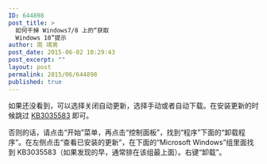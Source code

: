 ```yaml
---
ID: 644898
post_title: >
  如何干掉 Windows7/8 上的“获取
  Windows 10”提示
author: 南 靖男
post_date: 2015-06-02 10:29:43
post_excerpt: ""
layout: post
permalink: 2015/06/644898
published: true
---
```

如果还没看到，可以选择关闭自动更新，选择手动或者自动下载。在安装更新的时候跳过 <a href="http://www.myce.com/news/how-to-uninstall-kb3035583-the-windows-10-downloader-for-windows-7-and-8-1-75681/">KB3035583</a> 即可。

否则的话，请点击“开始”菜单，再点击“控制面板”，找到“程序”下面的“卸载程序”。在左侧点击“查看已安装的更新”，在下面的“Microsoft Windows”组里面找到 KB3035583（如果发现的早，通常排在该组最上面）。右键“卸载”。
